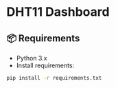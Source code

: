 # DHT11 Dashboard

## 📦 Requirements
- Python 3.x
- Install requirements:
```bash
pip install -r requirements.txt
